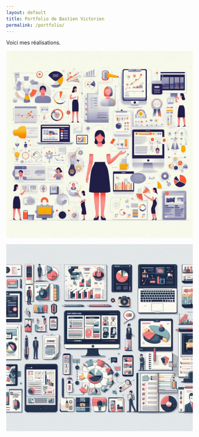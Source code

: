 ```yaml
---
layout: default
title: Portfolio de Bastien Victorien
permalink: /portfolio/
---
```

Voici mes réalisations.

![porfolio2](./portfolio2.jpg)




![porfolio2](./portfolio3.jpg)